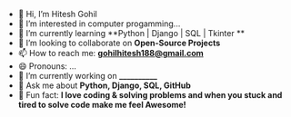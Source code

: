 - 👋 Hi, I’m Hitesh Gohil
- 👀 I’m interested in computer progamming...
- 🌱 I’m currently learning **Python | Django | SQL | Tkinter **
- 👯 I’m looking to collaborate on **Open-Source Projects**
- 📫 How to reach me: **gohilhitesh188@gmail.com**
- 😄 Pronouns: ...
- 🔭 I’m currently working on **__________**
- 💬 Ask me about **Python, Django, SQL, GitHub**
- 🚀 Fun fact: **I love coding & solving problems and when you stuck and tired to solve code make me feel Awesome!**

<!---
hitesh617/hitesh617 is a ✨ special ✨ repository because its `README.md` (this file) appears on your GitHub profile.
You can click the Preview link to take a look at your changes.
--->
